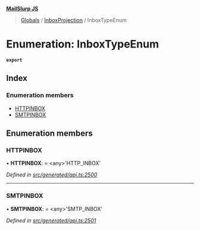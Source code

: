 **[MailSlurp JS](../README.md)**

> [Globals](../README.md) / [InboxProjection](../modules/inboxprojection.md) / InboxTypeEnum

# Enumeration: InboxTypeEnum

**`export`** 

## Index

### Enumeration members

* [HTTPINBOX](inboxprojection.inboxtypeenum.md#httpinbox)
* [SMTPINBOX](inboxprojection.inboxtypeenum.md#smtpinbox)

## Enumeration members

### HTTPINBOX

•  **HTTPINBOX**:  = \<any>'HTTP\_INBOX'

*Defined in [src/generated/api.ts:2500](https://github.com/mailslurp/mailslurp-client/blob/5a4fc29/src/generated/api.ts#L2500)*

___

### SMTPINBOX

•  **SMTPINBOX**:  = \<any>'SMTP\_INBOX'

*Defined in [src/generated/api.ts:2501](https://github.com/mailslurp/mailslurp-client/blob/5a4fc29/src/generated/api.ts#L2501)*
